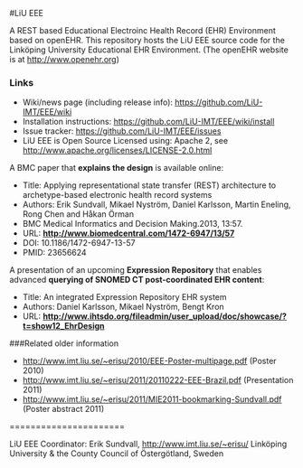 #LiU EEE

A REST based Educational Electroinc Health Record (EHR) Environment based on openEHR.
This repository hosts the LiU EEE source code for the Linköping University Educational EHR Environment. (The openEHR website is at http://www.openehr.org)

### Links
- Wiki/news page (including release info): https://github.com/LiU-IMT/EEE/wiki
- Installation instructions: https://github.com/LiU-IMT/EEE/wiki/install
- Issue tracker: https://github.com/LiU-IMT/EEE/issues
- LiU EEE is Open Source Licensed using: Apache 2, see http://www.apache.org/licenses/LICENSE-2.0.html

A BMC paper that __explains the design__ is available online:
- Title: Applying representational state transfer (REST) architecture to archetype-based
electronic health record systems
- Authors: Erik Sundvall, Mikael Nyström, Daniel Karlsson, Martin Eneling, Rong Chen and Håkan Örman
- BMC Medical Informatics and Decision Making.2013, 13:57.
- URL: __http://www.biomedcentral.com/1472-6947/13/57__
- DOI: 10.1186/1472-6947-13-57
- PMID: 23656624

A presentation of an upcoming __Expression Repository__ that enables advanced __querying of SNOMED CT post-coordinated EHR content__:
- Title: An integrated Expression Repository EHR system
- Authors: Daniel Karlsson, Mikael Nyström, Bengt Kron
- URL: __http://www.ihtsdo.org/fileadmin/user_upload/doc/showcase/?t=show12_EhrDesign__

###Related older information
- http://www.imt.liu.se/~erisu/2010/EEE-Poster-multipage.pdf (Poster 2010)
- http://www.imt.liu.se/~erisu/2011/20110222-EEE-Brazil.pdf (Presentation 2011)
- http://www.imt.liu.se/~erisu/2011/MIE2011-bookmarking-Sundvall.pdf (Poster abstract 2011)

======================

LiU EEE Coordinator:
Erik Sundvall, http://www.imt.liu.se/~erisu/
Linköping University & the County Council of Östergötland, Sweden
